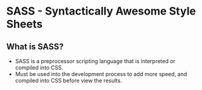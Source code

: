 # SASS - Syntactically Awesome Style Sheets

## What is SASS?
- SASS is a preprocessor scripting language that is interpreted or compiled into CSS.<br>
- Must be used into the development process to add more speed, and compiled into CSS before view the results.


